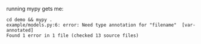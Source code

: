 running mypy gets me:

```
cd demo && mypy .
example/models.py:6: error: Need type annotation for "filename"  [var-annotated]
Found 1 error in 1 file (checked 13 source files)
```
